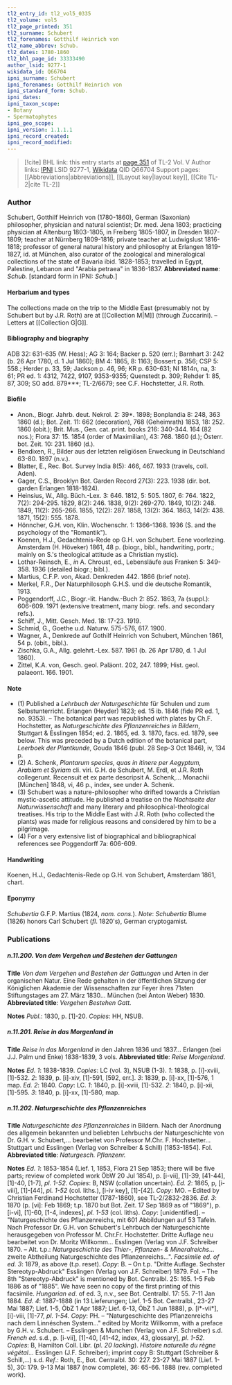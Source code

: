 ```yaml
---
tl2_entry_id: tl2_vol5_0335
tl2_volume: vol5
tl2_page_printed: 351
tl2_surname: Schubert
tl2_forenames: Gotthilf Heinrich von
tl2_name_abbrev: Schub.
tl2_dates: 1780-1860
tl2_bhl_page_id: 33333490
author_lsid: 9277-1
wikidata_id: Q66704
ipni_surname: Schubert
ipni_forenames: Gotthilf Heinrich von
ipni_standard_form: Schub.
ipni_dates: 
ipni_taxon_scope: 
- Botany
- Spermatophytes
ipni_geo_scope: 
ipni_version: 1.1.1.1
ipni_record_created: 
ipni_record_modified:
---
```


> [!cite] BHL link: this entry starts at [page 351](https://www.biodiversitylibrary.org/page/33333490) of TL-2 Vol. V
> Author links: [IPNI](https://www.ipni.org/a/9277-1) LSID 9277-1, [Wikidata](https://www.wikidata.org/wiki/Q66704) QID Q66704
> Support pages: [[Abbreviations|abbreviations]], [[Layout key|layout key]], [[Cite TL-2|cite TL-2]]

### Author

Schubert, Gotthilf Heinrich von (1780-1860), German (Saxonian) philosopher, physician and natural scientist; Dr. med. Jena 1803; practicing physician at Altenburg 1803-1805, in Freiberg 1805-1807, in Dresden 1807-1809; teacher at Nürnberg 1809-1816; private teacher at Ludwigslust 1816-1818; professor of general natural history and philosophy at Erlangen 1819-1827, id. at München, also curator of the zoological and mineralogical collections of the state of Bavaria ibid. 1828-1853; travelled in Egypt, Palestine, Lebanon and "Arabia petraea" in 1836-1837. 
**Abbreviated name**: *Schub.* \[standard form in IPNI: *Schub.*\]

#### Herbarium and types

The collections made on the trip to the Middle East (presumably not by Schubert but by J.R. Roth) are at [[Collection M|M]] (through Zuccarini). – Letters at [[Collection G|G]].

#### Bibliography and biography

ADB 32: 631-635 (W. Hess); AG 3: 164; Backer p. 520 (err.); Barnhart 3: 242 (b. 26 Apr 1780, d. 1 Jul 1860); BM 4: 1865, 8: 1163; Bossert p. 356; CSP 5: 558.; Herder p. 33, 59; Jackson p. 46, 96; KR p. 630-631; NI 1814n, na, 3: 61; PR ed. 1: 4312, 7422, 9107, 9353-9355; Quenstedt p. 309; Rehder 1: 85, 87, 309; SO add. 879\*\*\*; TL-2/6679; see C.F. Hochstetter, J.R. Roth.

#### Biofile

- Anon., Biogr. Jahrb. deut. Nekrol. 2: 39\*. 1898; Bonplandia 8: 248, 363 1860 (d.); Bot. Zeit. 11: 662 (decoration), 768 (Geheimrath) 1853, 18: 252. 1860 (obit.); Brit. Mus., Gen. cat. print. books 216: 340-344. 164 (82 nos.); Flora 37: 15. 1854 (order of Maximilian), 43: 768. 1860 (d.); Österr. bot. Zeit. 10: 231. 1860 (d.).
- Bendixen, R., Bilder aus der letzten religiösen Erweckung in Deutschland 63-80. 1897 (n.v.).
- Blatter, E., Rec. Bot. Survey India 8(5): 466, 467. 1933 (travels, coll. Aden).
- Gager, C.S., Brooklyn Bot. Garden Record 27(3): 223. 1938 (dir. bot. garden Erlangen 1818-1824).
- Heinsius, W., Allg. Büch.-Lex. 3: 646. 1812, 5: 505. 1807, 6: 764. 1822, 7(2): 294-295. 1829, 8(2): 246. 1838, 9(2): 269-270. 1849, 10(2): 248. 1849, 11(2): 265-266. 1855, 12(2): 287. 1858, 13(2): 364. 1863, 14(2): 438. 1871, 15(2): 555. 1878.
- Hönncher, G.H. von, Klin. Wochenschr. 1: 1366-1368. 1936 (S. and the psychology of the "Romantik").
- Koenen, H.J., Gedachtenis-Rede op G.H. von Schubert. Eene voorlezing. Amsterdam (H. Höveker) 1861, 48 p. (biogr., bibl., handwriting, portr.; mainly on S.'s theological attitude as a Christian mystic).
- Lothar-Reinsch, E., *in* A. Chroust, ed., Lebensläufe aus Franken 5: 349-358. 1936 (detailed biogr.; bibl.).
- Martius, C.F.P. von, Akad. Denkreden 442. 1866 (brief note).
- Merkel, F.R., Der Naturphilosoph G.H.S. und die deutsche Romantik, 1913.
- Poggendorff, J.C., Biogr.-lit. Handw.-Buch 2: 852. 1863, 7a (suppl.): 606-609. 1971 (extensive treatment, many biogr. refs. and secondary refs.).
- Schiff, J., Mitt. Gesch. Med. 18: 17-23. 1919.
- Schmid, G., Goethe u.d. Naturw. 575-576, 617. 1900.
- Wagner, A., Denkrede auf Gothilf Heinrich von Schubert, München 1861, 54 p. (obit., bibl.).
- Zischka, G.A., Allg. gelehrt.-Lex. 587. 1961 (b. 26 Apr 1780, d. 1 Jul 1860).
- Zittel, K.A. von, Gesch. geol. Paläont. 202, 247. 1899; Hist. geol. palaeont. 166. 1901.

#### Note

- (1) Published a *Lehrbuch der Naturgeschichte* für Schulen und zum Selbstunterricht. Erlangen (Heyder) 1823; ed. 15 ib. 1846 (fide PR ed. 1, no. 9353). – The botanical part was republished with plates by Ch.F. Hochstetter, as *Naturgeschichte des Pflanzenreiches in Bildern*, Stuttgart & Esslingen 1854; ed. 2. 1865, ed. 3. 1870, facs. ed. 1879, see below. This was preceded by a Dutch edition of the botanical part, *Leerboek der Plantkunde*, Gouda 1846 (publ. 28 Sep-3 Oct 1846), iv, 134 p.
- (2) A. Schenk, *Plantarum species, quas in itinere per Aegyptum, Arabiam et Syriam* cli. viri. G.H. de Schubert, M. Erdl, et J.R. Roth collegerunt. Recensuit et ex parte descripsit A. Schenk,... Monachii \[München\] 1848, vi, 46 p., index, see under A. Schenk.
- (3) Schubert was a nature-philosopher who drifted towards a Christian mystic-ascetic attitude. He published a treatise on the *Nachtseite der Naturwissenschaft* and many literary and philosophical-theological treatises. His trip to the Middle East with J.R. Roth (who collected the plants) was made for religious reasons and considered by him to be a pilgrimage.
- (4) For a very extensive list of biographical and bibliographical references see Poggendorff 7a: 606-609.

#### Handwriting

Koenen, H.J., Gedachtenis-Rede op G.H. von Schubert, Amsterdam 1861, chart.

#### Eponymy

*Schubertia* G.F.P. Martius (1824, *nom. cons.*). *Note*: *Schubertia* Blume (1826) honors Carl Schubert (*fl*. 1820's), German cryptogamist.

### Publications

##### n.11.200. Von dem Vergehen und Bestehen der Gattungen

**Title**
*Von dem Vergehen und Bestehen der Gattungen* und Arten in der organischen Natur. Eine Rede gehalten in der öffentlichen Sitzung der Königlichen Akademie der Wissenschaften zur Feyer ihres 71sten Stiftungstages am 27. März 1830... München (bei Anton Weber) 1830.
**Abbreviated title**: *Vergehen Bestehen Gatt.*

**Notes**
*Publ*.: 1830, p. \[1\]-20. *Copies*: HH, NSUB.

##### n.11.201. Reise in das Morgenland in

**Title**
*Reise in das Morgenland in* den Jahren 1836 und 1837... Erlangen (bei J.J. Palm und Enke) 1838-1839, 3 vols.
**Abbreviated title**: *Reise Morgenland*.

**Notes**
*Ed. 1*: 1838-1839. *Copies*: LC (vol. 3), NSUB (1-3).
*1*: 1838, p. \[i\]-xviii, \[1\]-532.
*2*: 1839, p. \[i\]-xiv, \[1\]-591, \[592, err.\].
*3*: 1839, p. \[i\]-xx, \[1\]-576, 1 map.
*Ed. 2*: 1840. *Copy*: LC.
*1*: 1840, p. \[i\]-xviii, \[1\]-532.
*2*: 1840, p. \[i\]-xii, \[1\]-595.
*3*: 1840, p. \[i\]-xx, \[1\]-580, map.

##### n.11.202. Naturgeschichte des Pflanzenreiches

**Title**
*Naturgeschichte des Pflanzenreiches* in Bildern. Nach der Anordnung des allgemein bekannten und beliebten Lehrbuchs der Naturgeschichte von Dr. G.H. v. Schubert,... bearbeitet von Professor M.Chr. F. Hochstetter... Stuttgart und Esslingen (Verlag von Schreiber & Schill) \[1853-1854\]. Fol.
**Abbreviated title**: *Naturgesch. Pflanzenr.*

**Notes**
*Ed. 1*: 1853-1854 (Lief. 1, 1853, Flora 21 Sep 1853; there will be five parts; review of completed work ÖbW 20 Jul 1854), p. \[i-vii\], \[1\]-39, \[41-44\], \[1\]-40, \[1-7\], *pl. 1-52*.
*Copies*: B, NSW (collation uncertain).
*Ed. 2*: 1865, p, \[i-viii\], \[1\]-\[44\], *pl. 1-52* (col. liths.), \[i-iv key\], \[1\]-\[42\]. *Copy*: MO. – Edited by Christian Ferdinand Hochstetter (1787-1860), see TL-2/2832-2836.
*Ed. 3*: 1870 (p. \[vi\]: Feb 1869; t.p. 1870 but Bot. Zeit. 17 Sep 1869 as of "1869"), p. \[i-vi\], \[1\]-60, \[1-4, indexes\], *pl. 1-53* (col. liths). *Copy*: \[unidentified\]. – "Naturgeschichte des Pflanzenreichs, mit 601 Abbildungen auf 53 Tafeln. Nach Professor Dr. G.H. von Schubert's Lehrbuch der Naturgeschichte herausgegeben von Professor M. Chr.Fr. Hochstetter. Dritte Auflage neu bearbeitet von Dr. Moritz Willkomm... Esslingen (Verlag von J.F. Schreiber 1870. – Alt. t.p.: *Naturgeschichte des Thier*-, *Pflanzen*- *& Mineralreichs*... zweite Abtheilung Naturgeschichte des Pflanzenreichs...".
*Facsimile ed. of ed. 3*: 1879, as above (t.p. reset). *Copy*: B. – On t.p. "Dritte Auflage. Sechster Stereotyp-Abdruck" Esslingen (Verlag von J.F. Schreiber) 1879. Fol. – The 8th "Stereotyp-Abdruck" is mentioned by Bot. Centralbl. 25: 165. 1-5 Feb 1886 as of "1885". We have seen no copy of the first printing of this facsimile.
*Hungarian ed*. of ed. 3, n.v., see Bot. Centralbl. 17: 55. 7-11 Jan 1884.
*Ed. 4*: 1887-1888 (in 13 Lieferungen; Lief. 1-5 Bot. Centralbl., 23-27 Mai 1887; Lief. 1-5, ÖbZ 1 Apr 1887; Lief. 6-13, ÖbZ 1 Jun 1888), p. \[i\*-vii\*\], \[i\]-viii, \[1\]-77, *pl. 1-54.*
*Copy*: PH. – "Naturgeschichte des Pflanzenreichs nach dem Linnéschen System..." edited by Moritz Willkomm, with a preface by G.H. v. Schubert. – Esslingen & Munchen (Verlag von J.F. Schreiber) s.d.
*French ed*. s.d., p. \[i-vii\], \[1\]-40, \[41-42, index, 43, glossary\], *pl. 1-52. Copies*: B, Hamilton Coll. Libr. (*pl. 20 lacking*). *Histoire naturelle du règne végétal*... Esslingen (J.F. Schreiber); imprint copy B: Stuttgart (Schreiber & Schill,...) s.d.
*Ref*.: Roth, E., Bot. Centralbl. 30: 227. 23-27 Mai 1887 (Lief. 1-5), 30: 179. 9-13 Mai 1887 (now complete), 36: 65-66. 1888 (rev. completed work).

